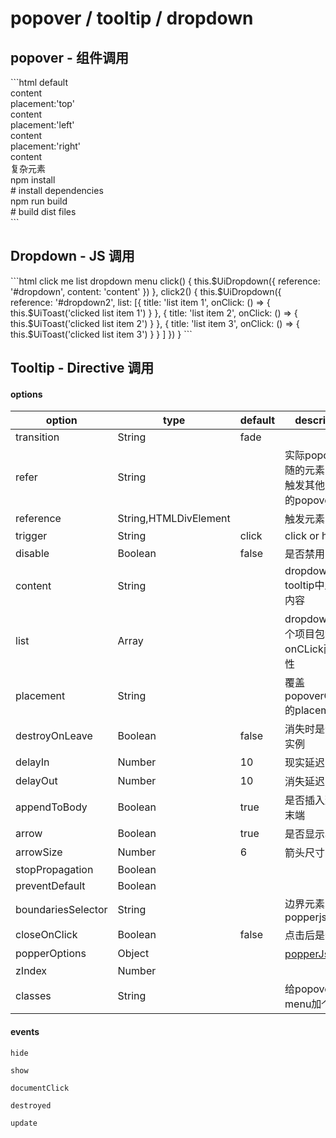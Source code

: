 # popover / tooltip / dropdown


## popover - 组件调用

<popover-index></popover-index>

<code-code>
```html
<ui-popover>
  <ui-button slot="reference">default</ui-button>
  <div>content</div>
</ui-popover>
<ui-popover :popper-options="{placement:'top'}">
  <ui-button slot="reference">placement:'top'</ui-button>
  <div>content</div>
</ui-popover>
<ui-popover :popper-options="{placement:'left'}">
  <ui-button slot="reference">placement:'left'</ui-button>
  <div>content</div>
</ui-popover>
<ui-popover :popper-options="{placement:'right'}">
  <ui-button slot="reference">placement:'right'</ui-button>
  <div>content</div>
</ui-popover>
<ui-popover>
  <ui-button slot="reference">复杂元素</ui-button>
  <div>
    <div class="a">npm install</div>
    <div class="a"># install dependencies</div>
    <div class="a">npm run build</div>
    <div class="a"># build dist files</div>
  </div>
</ui-popover>
```
</code-code>

 ## Dropdown - JS 调用


<popover-dropdown></popover-dropdown>

<code-code>
```html
<ui-button @click="click" id="dropdown">click me</ui-button>
<ui-button @click="click2" id="dropdown2">list dropdown menu</ui-button>
click() {
  this.$UiDropdown({
    reference: '#dropdown',
    content: 'content'
  })
},
click2() {
  this.$UiDropdown({
    reference: '#dropdown2',
    list: [{
        title: 'list item 1',
        onClick: () => {
          this.$UiToast('clicked list item 1')
        }
      },
      {
        title: 'list item 2',
        onClick: () => {
          this.$UiToast('clicked list item 2')
        }
      },
      {
        title: 'list item 3',
        onClick: () => {
          this.$UiToast('clicked list item 3')
        }
      }
    ]
  })
}
```

</code-code>


## Tooltip - Directive 调用

<popover-tooltip></popover-tooltip>


#### options

|option|type|default|description|
|--|--|--|--|
|transition|String|fade||
|refer|String||实际popover跟随的元素，用于触发其他元素上的popover|
|reference|String,HTMLDivElement||触发元素|
|trigger|String|click|click or hover|
|disable|Boolean|false|是否禁用|
|content|String||dropdown tooltip中显示的内容|
|list|Array||dropdown list每个项目包含title onCLick两个属性|
|placement|String||覆盖popoverOptions的placement|
|destroyOnLeave|Boolean|false|消失时是否销毁实例|
|delayIn|Number|10|现实延迟|
|delayOut|Number|10|消失延迟|
|appendToBody|Boolean|true|是否插入到body末端|
|arrow|Boolean|true|是否显示小箭头|
|arrowSize|Number|6|箭头尺寸|
|stopPropagation|Boolean|||
|preventDefault|Boolean|||
|boundariesSelector|String||边界元素，参考popperjs|
|closeOnClick|Boolean|false|点击后是否关闭|
|popperOptions|Object||[popperJs设置](https://popper.js.org/popper-documentation.html) |
|zIndex|Number|||
|classes|String||给popover menu加个class|


#### events

`hide`

`show`

`documentClick`

`destroyed`

`update`




